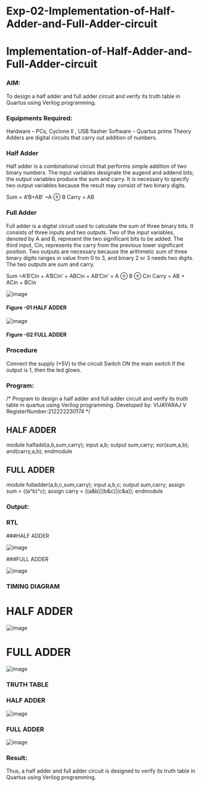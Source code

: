 # Exp-02-Implementation-of-Half-Adder-and-Full-Adder-circuit

# Implementation-of-Half-Adder-and-Full-Adder-circuit
### AIM:
To design a half adder and full adder circuit and verify its truth table in Quartus using Verilog programming.

### Equipments Required:
Hardware – PCs, Cyclone II , USB flasher
Software – Quartus prime
Theory
Adders are digital circuits that carry out addition of numbers.

### Half Adder
Half adder is a combinational circuit that performs simple addition of two binary numbers. The input variables designate the augend and addend bits; the output variables produce the sum and carry. It is necessary to specify two output variables because the result may consist of two binary digits.

Sum = A’B+AB’ =A ⊕ B Carry = AB

### Full Adder
Full adder is a digital circuit used to calculate the sum of three binary bits. It consists of three inputs and two outputs. Two of the input variables, denoted by A and B, represent the two significant bits to be added. The third input, Cin, represents the carry from the previous lower significant position. Two outputs are necessary because the arithmetic sum of three binary digits ranges in value from 0 to 3, and binary 2 or 3 needs two digits. The two outputs are sum and carry.

Sum =A’B’Cin + A’BCin’ + ABCin + AB’Cin’ = A ⊕ B ⊕ Cin Carry = AB + ACin + BCin

 ![image](https://user-images.githubusercontent.com/36288975/163552156-a13e5a56-c638-4110-97d9-8896907c8d25.png)

#### Figure -01 HALF ADDER 


![image](https://user-images.githubusercontent.com/36288975/163552057-b3547877-6d07-45b4-b7e0-bcfebfad9e1d.png)

#### Figure -02 FULL ADDER 

### Procedure

Connect the supply (+5V) to the circuit
Switch ON the main switch
If the output is 1, then the led glows.

### Program:

/*
Program to design a half adder and full adder circuit and verify its truth table in quartus using Verilog programming.
Developed by: VIJAYARAJ V
RegisterNumber:212222230174
*/

## HALF ADDER

module halfadd(a,b,sum,carry);
input a,b;
output sum,carry;
xor(sum,a,b);
and(carry,a,b);
endmodule

## FULL ADDER

module fulladder(a,b,c,sum,carry);
input a,b,c;
output sum,carry;
assign sum = ((a^b)^c);
assign carry = ((a&b)|(b&c)|(c&a));
endmodule

### Output:

### RTL

###HALF ADDER

![image](https://user-images.githubusercontent.com/121303741/234765651-32e1006d-1789-4859-8c40-b215b5e7d07e.png)

###FULL ADDER

![image](https://user-images.githubusercontent.com/121303741/234765738-a92420c2-cfcd-4e3b-b716-179b594f20bc.png)

### TIMING DIAGRAM

# HALF ADDER

![image](https://user-images.githubusercontent.com/121303741/234765823-577df5e6-bbe9-4aa6-900f-47f47095b9d9.png)

# FULL ADDER 

![image](https://user-images.githubusercontent.com/121303741/234765925-54b9c86b-e881-47e8-8e24-ce3e8b3cb250.png)

### TRUTH TABLE 

### HALF ADDER

![image](https://user-images.githubusercontent.com/121303741/234765990-50bce168-7ee3-45c8-8726-c01bd147b5be.png)

### FULL ADDER

![image](https://user-images.githubusercontent.com/121303741/234766086-74e740d5-a7eb-4312-a35a-463fff6140c2.png)

### Result:

Thus, a half adder and full adder circuit is designed to verify its truth table in Quartus using Verilog programming.


